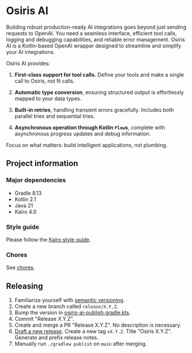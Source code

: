# Osiris AI

Building robust production-ready AI integrations goes beyond just sending requests to OpenAI.
You need a seamless interface, efficient tool calls, logging and debugging capabilities, and reliable error management.
Osiris AI is a Kotlin-based OpenAI wrapper designed to streamline and simplify your AI integrations.

Osiris AI provides:

1. **First-class support for tool calls.**
   Define your tools and make a single call to Osiris, not N calls.

2. **Automatic type conversion**,
   ensuring structured output is effortlessly mapped to your data types.

3. **Built-in retries**, handling transient errors gracefully.
   Includes both parallel tries and sequential tries.

4. **Asynchronous operation through Kotlin `Flow`s**,
   complete with asynchronous progress updates and debug information.

Focus on what matters: build intelligent applications, not plumbing.

## Project information

### Major dependencies

- Gradle 8.13
- Kotlin 2.1
- Java 21
- Kairo 4.0

### Style guide

Please follow the [Kairo style guide](https://github.com/hudson155/kairo/blob/main/docs/style-guide.md).

### Chores

See [chores](./docs/chores.md).

## Releasing

1. Familiarize yourself with [semantic versioning](https://semver.org/).
2. Create a new branch called `release/X.Y.Z`.
3. Bump the version in [osiris-ai-publish.gradle.kts](./buildSrc/src/main/kotlin/osiris-ai-publish.gradle.kts).
4. Commit "Release X.Y.Z".
5. Create and merge a PR "Release X.Y.Z". No description is necessary.
6. [Draft a new release](https://github.com/hudson155/osiris-ai/releases/new).
   Create a new tag `vX.Y.Z`.
   Title "Osiris X.Y.Z".
   Generate and prefix release notes.
7. Manually run `./gradlew publish` on `main` after merging.
